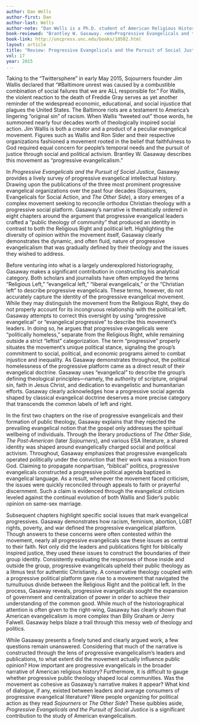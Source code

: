 ---
author: Dan Wells
author-first: Dan
author-last: Wells
author-note: "Dan Wells is a Ph.D. student of American Religious History at Florida State University."
book-reviewed: "Brantley W. Gasaway. <em>Progressive Evangelicals and the Pursuit of Social Justice</em>. Chapel Hill, N.C.: The University of North Carolina Press, 2014. xii + 324. ISBN 978-1-4696-1772-5."
book-link: http://uncpress.unc.edu/books/10502.html
layout: article
title: "Review: Progressive Evangelicals and the Pursuit of Social Justice"
vol: 17
year: 2015
... Taking to the “Twittersphere” in early May 2015, Sojourners founder Jim Wallis declared that “#Baltimore unrest was caused by a combustible combination of social failures that we are ALL responsible for.” For Wallis, the violent reaction to the death of Freddie Gray serves as yet another reminder of the widespread economic, educational, and social injustice that plagues the United States.  The Baltimore riots are a testament to America’s lingering “original sin” of racism.  When Wallis “tweeted out” those words, he summoned nearly four decades worth of theologically inspired social action.  Jim Wallis is both a creator and a product of a peculiar evangelical movement.  Figures such as Wallis and Ron Sider and their respective organizations fashioned a movement rooted in the belief that faithfulness to God required equal concern for people’s temporal needs and the pursuit of justice through social and political activism. Brantley W. Gasaway describes this movement as “progressive evangelicalism.”In *Progressive Evangelicals and the Pursuit of Social Justice*, Gasaway provides a lively survey of progressive evangelical intellectual history.  Drawing upon the publications of the three most prominent progressive evangelical organizations over the past four decades (Sojourners, Evangelicals for Social Action, and *The Other Side*), a story emerges of a complex movement seeking to reconcile orthodox Christian theology with a progressive social platform.  Gasaway’s narrative is thematically ordered in eight chapters around the argument that progressive evangelical leaders crafted a “public theology of community” that produced an identity in contrast to both the Religious Right and political left.   Highlighting the diversity of opinion within the movement itself, Gasaway clearly demonstrates the dynamic, and often fluid, nature of progressive evangelicalism that was gradually defined by their theology and the issues they wished to address.Before venturing into what is a largely underexplored historiography, Gasaway makes a significant contribution in constructing his analytical category.  Both scholars and journalists have often employed the terms “Religious Left,” “evangelical left,” “liberal evangelicals,” or the “Christian left” to describe progressive evangelicals. These terms, however, do not accurately capture the identity of the progressive evangelical movement.  While they may distinguish the movement from the Religious Right, they do not properly account for its incongruous relationship with the political left. Gasaway attempts to correct this oversight by using “progressive evangelical” or “evangelical progressive” to describe this movement’s leaders.  In doing so, he argues that progressive evangelicals were “politically homeless,” separate from the Religious Right, while remaining outside a strict “leftist” categorization.  The term “progressive” properly situates the movement’s unique political stance, signaling the group’s commitment to social, political, and economic programs aimed to combat injustice and inequality. As Gasaway demonstrates throughout, the political homelessness of the progressive platform came as a direct result of their evangelical doctrine.  Gasaway uses “evangelical” to describe the group’s defining theological principles—namely, the authority of scripture, original sin, faith in Jesus Christ, and dedication to evangelistic and humanitarian efforts.  Gasaway clearly acknowledges how a progressive social agenda shaped by classical evangelical doctrine deserves a more precise category that transcends the common labels of left and right.In the first two chapters on the rise of progressive evangelicals and their formation of public theology, Gasaway explains that they rejected the prevailing evangelical notion that the gospel only addresses the spiritual wellbeing of individuals. Through the literary productions of *The Other Side*, *The Post-American* (later *Sojourners*), and various ESA literature, a shared identity was shaped around evangelically charged social and political activism.  Throughout, Gasaway emphasizes that progressive evangelicals operated politically under the conviction that their work was a mission from God.  Claiming to propagate nonpartisan, “biblical” politics, progressive evangelicals constructed a progressive political agenda baptized in evangelical language.  As a result, whenever the movement faced criticism, the issues were quickly reconciled through appeals to faith or prayerful discernment.  Such a claim is evidenced through the evangelical criticism leveled against the continual evolution of both Wallis and Sider’s public opinion on same-sex marriage.Subsequent chapters highlight specific social issues that mark evangelical progressives.  Gasaway demonstrates how racism, feminism, abortion, LGBT rights, poverty, and war defined the progressive evangelical platform.  Though answers to these concerns were often contested within the movement, nearly all progressive evangelicals saw these issues as central to their faith.  Not only did the leaders and publications fight for biblically inspired justice, they used these issues to construct the boundaries of their group identity.   Consistently evaluating the responses of those inside and outside the group, progressive evangelicals upheld their public theology as a litmus test for authentic Christianity.  A conservative theology coupled with a progressive political platform gave rise to a movement that navigated the tumultuous divide between the Religious Right and the political left.  In the process, Gasaway reveals, progressive evangelicals sought the expansion of government and centralization of power in order to achieve their understanding of the common good.  While much of the historiographical attention is often given to the right-wing, Gasaway has clearly shown that American evangelicalism is more complex than Billy Graham or Jerry Falwell.  Gasaway helps blaze a trail through this messy web of theology and politics.While Gasaway presents a finely tuned and clearly argued work, a few questions remain unanswered. Considering that much of the narrative is constructed through the lens of progressive evangelicalism’s leaders and publications, to what extent did the movement actually influence public opinion?  How important are progressive evangelicals in the broader narrative of American religious history? Furthermore, it is difficult to gauge whether progressive public theology shaped local communities. Was the movement as cohesive as Gasaway’s narrative makes it appear?  What kind of dialogue, if any, existed between leaders and average consumers of progressive evangelical literature? Were people organizing for political action as they read *Sojourners* or *The Other Side*? These quibbles aside, *Progressive Evangelicals and the Pursuit of Social Justice* is a significant contribution to the study of American evangelicalism.
